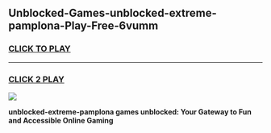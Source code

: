 
## Unblocked-Games-unblocked-extreme-pamplona-Play-Free-6vumm
<h3>
<a href="https://premium76.site?title=unblocked-extreme-pamplona&ref=23A">CLICK TO PLAY</a></h3>
<hr>

<h3>
<a href="https://premium76.site?title=unblocked-extreme-pamplona&ref=23A">CLICK 2 PLAY</a>
  
</h3>

<a href="https://premium76.site?title=unblocked-extreme-pamplona&ref=23A"><img src="https://clearcache.store/games.png"></a>


**unblocked-extreme-pamplona games unblocked: Your Gateway to Fun and Accessible Online Gaming**
